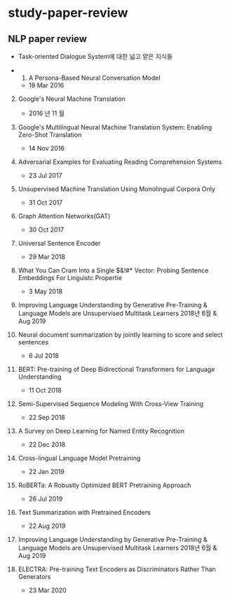 # study-paper-review
## NLP paper review

- Task-oriented Dialogue System에 대한 넓고 얕은 지식들

- 1. A Persona-Based Neural Conversation Model
    - 19 Mar 2016 

2. Google's Neural Machine Translation 
    - 2016 년 11 월


3. Google's Multilingual Neural Machine Translation System: Enabling Zero-Shot Translation
    - 14 Nov 2016

4. Adversarial Examples for Evaluating Reading Comprehension Systems
    - 23 Jul 2017

5. Unsupervised Machine Translation Using Monolingual Corpora Only
    - 31 Oct 2017

6. Graph Attention Networks(GAT)
    - 30 Oct 2017

7. Universal Sentence Encoder
    - 29 Mar 2018

8. What You Can Cram Into a Single $&!#* Vector: Probing Sentence Embeddings For Linguistc Propertie
    - 3 May 2018

9. Improving Language Understanding by Generative Pre-Training & Language Models are Unsupervised Multitask Learners
    2018년 6월 &  Aug 2019

10. Neural document summarization by jointly learning to score and select sentences
    - 6 Jul 2018

11. BERT: Pre-training of Deep Bidirectional Transformers for Language Understanding
    - 11 Oct 2018

12. Semi-Supervised Sequence Modeling With Cross-View Training
    - 22 Sep 2018


13. A Survey on Deep Learning for Named Entity Recognition
    - 22 Dec 2018

14. Cross-lingual Language Model Pretraining
    - 22 Jan 2019

15. RoBERTa: A Robustly Optimized BERT Pretraining Approach
    - 26 Jul 2019

16. Text Summarization with Pretrained Encoders
    - 22 Aug 2019

17. Improving Language Understanding by Generative Pre-Training & Language Models are Unsupervised Multitask Learners
    2018년 6월 &  Aug 2019

18. ELECTRA: Pre-training Text Encoders as Discriminators Rather Than Generators
    - 23 Mar 2020



